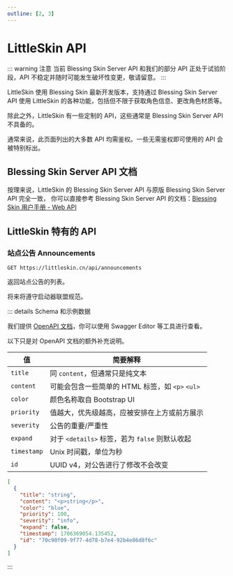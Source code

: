 ```yaml
---
outline: [2, 3]
---
```


# LittleSkin API

<!--@include: ./for-experts.template.md-->

::: warning 注意
当前 Blessing Skin Server API 和我们的部分 API 正处于试验阶段，API 不稳定并随时可能发生破坏性变更，敬请留意。
:::

LittleSkin 使用 Blessing Skin 最新开发版本，支持通过 Blessing Skin Server API 使用 LittleSkin 的各种功能，包括但不限于获取角色信息、更改角色材质等。

除此之外，LittleSkin 有一些定制的 API，这些通常是 Blessing Skin Server API 不具备的。

通常来说，此页面列出的大多数 API 均需鉴权。一些无需鉴权即可使用的 API 会被特别标出。

## Blessing Skin Server API 文档

按理来说，LittleSkin 的 Blessing Skin Server API 与原版 Blessing Skin Server API 完全一致，
你可以直接参考 Blessing Skin Server API 的文档：[Blessing Skin 用户手册 - Web API](https://blessing.netlify.app/api/)

## LittleSkin 特有的 API

### 站点公告 Announcements <Badge type="info" text="🔓 无需鉴权" />

``` http
GET https://littleskin.cn/api/announcements
```

返回站点公告的列表。

将来将遵守启动器联盟规范。<Badge type="info" text="不成熟的" />

::: details Schema 和示例数据

我们提供 [OpenAPI 文档](/littleskin-api-announcements.openapi3_1.yaml)，你可以使用 Swagger Editor 等工具进行查看。

以下只是对 OpenAPI 文档的额外补充说明。

| 值          | 简要解释                                        |
| ----------- | ----------------------------------------------- |
| `title`     | 同 `content`，但通常只是纯文本                  |
| `content`   | 可能会包含一些简单的 HTML 标签，如 `<p>` `<ul>` |
| `color`     | 颜色名称取自 Bootstrap UI                       |
| `priority`  | 值越大，优先级越高，应被安排在上方或前方展示    |
| `severity`  | 公告的重要/严重性                               |
| `expand`    | 对于 `<details>` 标签，若为 `false` 则默认收起  |
| `timestamp` | Unix 时间戳，单位为秒                           |
| `id`        | UUID v4，对公告进行了修改不会改变               |

``` json
[
  {
    "title": "string",
    "content": "<p>string</p>",
    "color": "blue",
    "priority": 100,
    "severity": "info",
    "expand": false,
    "timestamp": 1706369054.135452,
    "id": "70c90f09-9f77-4d78-b7e4-92b4e86d8f6c"
  }
]
```

:::
